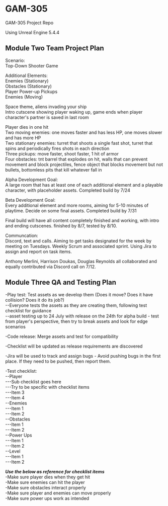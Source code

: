 # GAM-305
GAM-305 Project Repo

Using Unreal Engine 5.4.4

## Module Two Team Project Plan
Scenario:  
Top-Down Shooter Game

Additional Elements:  
Enemies (Stationary)  
Obstacles (Stationary)  
Player Power-up Pickups  
Enemies (Moving)

Space theme, aliens invading your ship  
Intro cutscene showing player waking up, game ends when player character's partner is saved in last room

Player dies in one hit  
Two moving enemies: one moves faster and has less HP, one moves slower and has more HP  
Two stationary enemies: turret that shoots a single fast shot, turret that spins and periodically fires shots in each direction  
Three pickups: move faster, shoot faster, 1 hit of armor  
Four obstacles: tnt barrel that explodes on hit, walls that can prevent movement and block projectiles, fence object that blocks movement but not bullets, bottomless pits that kill whatever fall in

Alpha Development Goal:  
A large room that has at least one of each additional element and a playable character, with placeholder assets. Completed build by 7/24

Beta Development Goal:  
Every additional element and more rooms, aiming for 5-10 minutes of playtime. Decide on some final assets. Completed build by 7/31

Final build will have all content completely finished and working, with intro and ending cutscenes. finished by 8/7, tested by 8/10.

Communcation:  
Discord, text and calls. Aiming to get tasks designated for the week by meeting on Tuesdays. Weekly Scrum and associated sprint.
Using Jira to assign and report on task items.



Anthony Merlini, Harrison Doukas, Douglas Reynolds all collaborated and equally contributed via Discord call on 7/12.

## Module Three QA and Testing Plan

-Play test: Test assets as we develop them (Does it move? Does it have collision? Does it do its job?)  
  --Everyone tests the assets as they are creating them, following test checklist for guidance  
  --asset testing up to 24 July with release on the 24th for alpha build - test from player's perspective, then try to break assets and look for edge scenarios

-Code release: Merge assets and test for compatibility

-Checklist will be updated as release requirements are discovered

-Jira will be used to track and assign bugs - Avoid pushing bugs in the first place. If they need to be pushed, then report them.

-Test checklist:  
  --Player  
    ---Sub checklist goes here  
    ---Try to be specific with checklist items  
    ---Item 3  
    ---Item 4  
  --Enemies  
    ---Item 1  
    ---Item 2  
  --Obstacles  
    ---Item 1  
    ---Item 2  
  --Power Ups  
    ---Item 1  
    ---Item 2  
  --Level  
    ---Item 1  
    ---Item 2  

***Use the below as reference for checklist items***  
  -Make sure player dies when they get hit  
  -Make sure enemies can hit the player  
  -Make sure obstacles interact properly  
  -Make sure player and enemies can move properly  
  -Make sure power ups work as intended  
